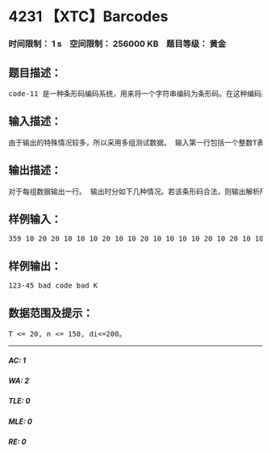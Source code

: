 # 4231 【XTC】Barcodes   
### 时间限制： 1 s&nbsp;&nbsp;&nbsp;&nbsp;空间限制： 256000 KB&nbsp;&nbsp;&nbsp;&nbsp;题目等级： 黄金  
## 题目描述：  

<pre>
code-11 是一种条形码编码系统，用来将一个字符串编码为条形码。在这种编码系统中可以使用的字符仅有数字0 到9 以及"-"号，以及特殊的start/stop 字符放在条形码的开头和结尾。对于每个字符，都对应了一个长度为5 的01 串如下所示，对应到条形码中，每个条形码都是由黑白相隔的条带组成的，且第一个条带为黑色。条带分为宽和窄两种，宽带的宽度为窄带的两倍，0 表示窄的，1 表示宽的条带。           character               Encoding                0                           00001                1                           10001                2                           01001                3                           11000                4                           00101                5                           10100                6                           01100                7                           00011                8                           10010                9                           10000                -                            00100            Start/Stop                00110而每两个相邻的字符之间一定是一个白色窄带作为分隔。为了能够检测条形码的正确性，我们加入两个检测数字C 和K，加在条形码的末尾(在stop 之前)。设需编码的字符串为c1...cn,则C 为：    n（  ∑ (（n-i）mod 10 +1）*w(ci)) mod 11   i=1K 为：   n+1（ ∑ (（n-i）mod 10 +1）*w(ci)) mod 11   i=1而cn+1 即为C。其中w(ci)为每个字符的权重。0 到9 即为0 到9。"-"为10。举个例子，对于字符串123-45，C 和K 分别等于5 和2，则条形码为123-4552，并在前后加上start 和stop 符号。在实际应用中，通过探测器探测出每个条带的宽度后，通过解析软件将条形码还原为原本的字符串。由于条形码方向并未固定，所以软件必须自己判断这个条形码是从左至右的还是从右至左的。 现在，你的任务是扫描并解析一个条形码。你所拥有的信息为每个条带的宽度，但由于设备总是会有误差的，所以，宽带宽度不一定严格的是窄带的宽度的两倍，你的程序需要能够容忍5%的误差。
</pre>
  
  
## 输入描述：  

<pre>
由于输出的特殊情况较多，所以采用多组测试数据。 输入第一行包括一个整数T表示测试数据的组数，对于每组数据首先是一个整数n表示该条形码有多少条带。接着n个整数d1..dn以空格隔开表示了每个条带的宽度。再次强调你并不知道这个条形码是从左至右的还是从右至左的，你需要正着和反着都判断一遍。 T <= 20, n <= 150, di<=200。
</pre>
  
  
## 输出描述：  

<pre>
对于每组数据输出一行。 输出时分如下几种情况。若该条形码合法，则输出解析所得的原字符串，不包括检测字符C和K。若可以成功解析但是检测字符C错了，则输出"bad C"。若C也是对的，但K是错的，则输出"bad K"。对于剩下所有情况输出bad code。
</pre>
  
  
## 样例输入：  

<pre>
359 10 20 20 10 10 10 20 10 10 20 10 10 10 10 20 10 20 10 10 10 20 10 20 10 20 10 20 10 10 10 10 10 20 10 10 10 10 10 10 20 20 10 20 10 10 20 10 10 20 10 10 10 20 10 10 20 20 10 10 35 10 10 10 10 10 10 10 10 10 10 10 10 10 10 10 10 10 10 10 10 10 10 10 10 10 10 10 10 10 10 10 10 10 10 10 35 10 10 20 20 10 10 20 10 10 10 20 10 10 20 10 10 20 10 10 10 20 10 20 10 20 10 10 10 10 10 10 10 20 20 10
</pre>
  
  
## 样例输出：  

<pre>
123-45 bad code bad K
</pre>
  
  
## 数据范围及提示：  

<pre>
T <= 20, n <= 150, di<=200。
</pre>
  
  
***  

##### AC: 1  
##### WA: 2  
##### TLE: 0  
##### MLE: 0  
##### RE: 0  
